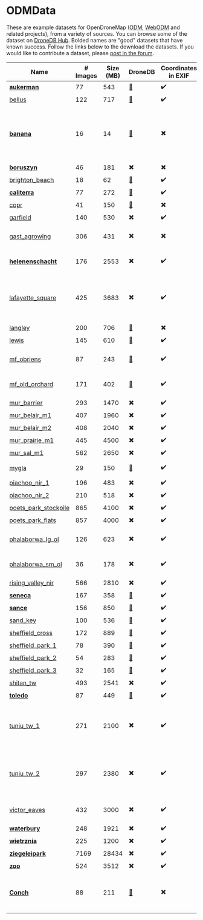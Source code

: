 ODMData
========

These are example datasets for OpenDroneMap ([ODM](https://github.com/OpenDroneMap/ODM), [WebODM](https://github.com/OpenDroneMap/WebODM) and related projects), from a variety of sources. You can browse some of the dataset on [DroneDB Hub](https://hub.dronedb.app/r/odm).
Bolded names are "good" datasets that have known success.  Follow the links below to the download the datasets.  If you would like to contribute a dataset, please [post in the forum](https://community.opendronemap.org/c/datasets/10).


| Name | # Images | Size (MB) | DroneDB | Coordinates in EXIF | GCP File | RTK | Notes |
| ------|----------|-----------|-----------|----------------------|---------------|----- | -- |
| [**aukerman**](https://github.com/OpenDroneMap/odm_data_aukerman/tree/master) | 77 | 543 | [:link:](https://hub.dronedb.app/r/odm/aukerman) | :heavy_check_mark: | :heavy_multiplication_x: | :heavy_multiplication_x:  |
| [bellus](https://github.com/OpenDroneMap/odm_data_bellus/tree/master) | 122 | 717 | [:link:](https://hub.dronedb.app/r/odm/bellus) | :heavy_check_mark: | :heavy_check_mark: | :heavy_multiplication_x: |
| [**banana**](https://github.com/pierotofy/dataset_banana/tree/master) | 16 | 14 | [:link:](https://hub.dronedb.app/r/odm/banana) | :heavy_multiplication_x: | :heavy_multiplication_x: | :heavy_multiplication_x: | Actual bananas. Good starter dataset for 3D model, but does not appear on map. |
| [**boruszyn**](https://github.com/merkato/odm_boruszyn_kap/tree/master) | 46 | 181 | :heavy_multiplication_x: | :heavy_multiplication_x: | :heavy_check_mark: | :heavy_multiplication_x: |
| [brighton_beach](https://github.com/pierotofy/drone_dataset_brighton_beach/tree/master) | 18 | 62 | [:link:](https://hub.dronedb.app/r/odm/brighton-beach) | :heavy_check_mark: | :heavy_multiplication_x: | :heavy_multiplication_x: |
| [**caliterra**](https://github.com/OpenDroneMap/odm_data_caliterra/tree/master) | 77 | 272 | [:link:](https://hub.dronedb.app/r/odm/caliterra) | :heavy_check_mark: | :heavy_multiplication_x: | :heavy_multiplication_x: |
| [copr](https://github.com/OpenDroneMap/odm_data_copr/tree/master) | 41 | 150 | [:link:](https://hub.dronedb.app/r/odm/copr) | :heavy_multiplication_x: | :heavy_check_mark: | :heavy_multiplication_x: |
| [garfield](https://github.com/OpenDroneMap/odm_data_garfield_msp/tree/master) | 140 | 530 | :heavy_multiplication_x: | :heavy_check_mark: | :heavy_multiplication_x: | :heavy_multiplication_x: |
| [gast_agrowing](https://drive.google.com/open?id=11yFommuRZyVXADcYEIjf-qz3AZrA8M6E) | 306 | 431 | :heavy_multiplication_x: | :heavy_multiplication_x: | :heavy_multiplication_x: | :heavy_multiplication_x: | Multispectral. Notes in [forum post](https://community.opendronemap.org/t/agrowing-450-550-650-850-dataset/3910) |
| [**helenenschacht**](https://github.com/OpenDroneMap/odm_data_helenenschacht/tree/main) | 176 | 2553 | :heavy_multiplication_x: | :heavy_check_mark: | :heavy_check_mark: | :heavy_check_mark:| Autel Evo II Pro RTK - Forest Roadway |
| [lafayette_square](https://drive.google.com/open?id=1O1TIR0ohgkf4xtJx7RsKn5us14D-L_xB) | 425 | 3683 | :heavy_multiplication_x: | :heavy_check_mark: | :heavy_multiplication_x: | :heavy_multiplication_x: | Lafayette Square in St. Louis - includes flight route geoJSON. |
| [langley](https://github.com/OpenDroneMap/odm_data_langley/tree/master) | 200 | 706 | [:link:](https://hub.dronedb.app/r/odm/langley) | :heavy_multiplication_x: | :heavy_multiplication_x: | :heavy_multiplication_x: |
| [lewis](https://github.com/OpenDroneMap/odm_data_lewis/tree/master) | 145 | 610 | [:link:](https://hub.dronedb.app/r/odm/lewis) | :heavy_check_mark: | :heavy_multiplication_x: | :heavy_multiplication_x: |
| [mf_obriens](https://github.com/Saijin-Naib/sUAS_Photogrammetry_Suite_Test_Data/tree/trunk/datasets/OBriens_2017-07-22) | 87 | 243 | [:link:](https://hub.dronedb.app/r/odm/obriens) | :heavy_check_mark: | :heavy_multiplication_x: | :heavy_multiplication_x: | Full-Spectrum Blue/NIR NDVI. [Further Details](https://github.com/Saijin-Naib/sUAS_Photogrammetry_Suite_Test_Data#obriens_2017-07-22) |
| [mf_old_orchard](https://github.com/Saijin-Naib/sUAS_Photogrammetry_Suite_Test_Data/tree/trunk/datasets/OldOrchard_2017-07-22) | 171 | 402 | [:link:](https://hub.dronedb.app/r/odm/old-orchard) | :heavy_check_mark: | :heavy_multiplication_x: | :heavy_multiplication_x: | Full-Spectrum Blue/NIR NDVI. [Further Details](https://github.com/Saijin-Naib/sUAS_Photogrammetry_Suite_Test_Data#oldorchard_2017-07-22) |
| [mur_barrier](https://1drv.ms/u/s!AsDrAVdsoyVVwlb4xRKuxcPAbfNx) | 293 | 1470 | :heavy_multiplication_x: | :heavy_check_mark: | :heavy_multiplication_x: | :heavy_multiplication_x: |
| [mur_belair_m1](https://1drv.ms/u/s!AsDrAVdsoyVVwlG0iSY30ZMOOA4M) | 407 | 1960 | :heavy_multiplication_x: | :heavy_check_mark: | :heavy_multiplication_x: | :heavy_multiplication_x: |
| [mur_belair_m2](https://1drv.ms/u/s!AsDrAVdsoyVVwlKucCp5-WbL-eTQ) | 408 | 2040 | :heavy_multiplication_x: | :heavy_check_mark: | :heavy_multiplication_x: | :heavy_multiplication_x: |
| [mur_prairie_m1](https://1drv.ms/u/s!AsDrAVdsoyVVwlc8FBHJQEvUyu-1) | 445 | 4500 | :heavy_multiplication_x: | :heavy_check_mark: | :heavy_multiplication_x: | :heavy_multiplication_x: |
| [mur_sal_m1](https://1drv.ms/u/s!AsDrAVdsoyVVwlMfvv_OhdLnv8DS) | 562 | 2650 | :heavy_multiplication_x: | :heavy_check_mark: | :heavy_multiplication_x: | :heavy_multiplication_x: |
| [mygla](https://github.com/merkato/odm_mygla_dataset/tree/master) | 29 | 150 | [:link:](https://hub.dronedb.app/r/odm/mygla) | :heavy_check_mark: | :heavy_multiplication_x: | :heavy_multiplication_x: | Good starter set. |
| [piachoo_nir_1](https://drive.google.com/open?id=1uQfolV3X0R2WEK6axYyd3tWU0GGNrH57) | 196 | 483 | :heavy_multiplication_x: | :heavy_check_mark: | :heavy_multiplication_x: | :heavy_multiplication_x: | Micasense NIR |
| [piachoo_nir_2](https://drive.google.com/open?id=1SJd_eVzmAJomihsjrjo1QMEqKfVNi2kt) | 210 | 518 | :heavy_multiplication_x: | :heavy_check_mark: | :heavy_multiplication_x: | :heavy_multiplication_x: | Micasense NIR |
| [poets_park_stockpile](https://dashboard.aerosurvey.co.nz/files/shared/245.tar.gz) | 865 | 4100 | :heavy_multiplication_x: | :heavy_check_mark: | :heavy_multiplication_x: | :heavy_multiplication_x: |
| [poets_park_flats](https://dashboard.aerosurvey.co.nz/files/shared/231.tar.gz) | 857 | 4000 | :heavy_multiplication_x: | :heavy_check_mark: | :heavy_multiplication_x: | :heavy_multiplication_x: |
| [phalaborwa_lg_ol](https://drive.google.com/drive/folders/19iog1dEHwZN23Q9LJtQDR_FrMDZK_Tk5?usp=sharing) | 126 | 623 | :heavy_multiplication_x: | :heavy_check_mark: | :heavy_multiplication_x: | :heavy_multiplication_x: | For overlap/sidelap testing. |
| [phalaborwa_sm_ol](https://drive.google.com/drive/folders/1e1eA8LNpP4scYyDYdWd6UQ1qJ006iOXG?usp=sharing) | 36 | 178 | :heavy_multiplication_x: | :heavy_check_mark: | :heavy_multiplication_x: | :heavy_multiplication_x: | For overlap/sidelap testing. |
| [rising_valley_nir](https://github.com/OpenDroneMap/odm_data_rv_nir/tree/master) | 566 | 2810 | :heavy_multiplication_x: | :heavy_check_mark: | :heavy_multiplication_x: | :heavy_multiplication_x: |
| [**seneca**](https://github.com/OpenDroneMap/odm_data_seneca/tree/master) | 167 | 358 | [:link:](https://hub.dronedb.app/r/odm/seneca) | :heavy_check_mark: | :heavy_multiplication_x: | :heavy_multiplication_x: |
| [**sance**](https://github.com/merkato/odm_sance/tree/master) | 156 | 850 | [:link:](https://hub.dronedb.app/r/odm/sance) | :heavy_check_mark: | :heavy_multiplication_x: | :heavy_multiplication_x: |
| [sand_key](https://github.com/pierotofy/drone_dataset_sand_key/tree/master) | 100 | 536 | [:link:](https://hub.dronedb.app/r/odm/sand-key) | :heavy_check_mark: | :heavy_multiplication_x: | :heavy_multiplication_x: |
| [sheffield_cross](https://github.com/pierotofy/drone_dataset_sheffield_cross/tree/master) | 172 | 889 | [:link:](https://hub.dronedb.app/r/odm/sheffield-cross) | :heavy_check_mark: | :heavy_check_mark: | :heavy_multiplication_x: |
| [sheffield_park_1](https://github.com/pierotofy/drone_dataset_sheffield_park_1/tree/master) | 78 | 390 | [:link:](https://hub.dronedb.app/r/odm/sheffield-park-1) | :heavy_check_mark: | :heavy_multiplication_x: | :heavy_multiplication_x: |
| [sheffield_park_2](https://github.com/pierotofy/drone_dataset_sheffield_park_2/tree/master) | 54 | 283 | [:link:](https://hub.dronedb.app/r/odm/sheffield-park-2) | :heavy_check_mark: | :heavy_multiplication_x: | :heavy_multiplication_x: |
| [sheffield_park_3](https://github.com/pierotofy/drone_dataset_sheffield_park_3/tree/master) | 32 | 165 | [:link:](https://hub.dronedb.app/r/odm/sheffield-park-2) | :heavy_check_mark: | :heavy_multiplication_x: | :heavy_multiplication_x: |
| [shitan_tw](https://drive.google.com/open?id=1Spu1F713Tw-z1XMdnrlD6NT4EhhFy2Lj) | 493 | 2541 | :heavy_multiplication_x: | :heavy_check_mark: | :heavy_multiplication_x: | :heavy_multiplication_x: |
| [**toledo**](https://github.com/OpenDroneMap/odm_data_toledo/tree/master) | 87 | 449 | [:link:](https://hub.dronedb.app/r/odm/toledo) | :heavy_check_mark: | :heavy_multiplication_x: | :heavy_multiplication_x: |
| [tuniu_tw_1](https://drive.google.com/open?id=1faBtGK7Jm5lTo_UWLz6onDGYGqlykHPa) | 271 | 2100 | :heavy_multiplication_x: | :heavy_check_mark: | :heavy_multiplication_x: | :heavy_check_mark: | RTK photos from Tuniu River, Taiwan. See [forum post](https://community.opendronemap.org/t/2019-04-11-tuniu-river-toufeng-miaoli-county-taiwan/3292) for additional info. |
| [tuniu_tw_2](https://drive.google.com/open?id=12UrLDHA6iZFJYF7OkErccH_xanRHefoZ) | 297 | 2380 | :heavy_multiplication_x: | :heavy_check_mark: | :heavy_multiplication_x: | :heavy_check_mark: | RTK photos from Tuniu River, Taiwan. See [forum post](https://community.opendronemap.org/t/2019-04-11-tuniu-river-toufeng-miaoli-county-taiwan/3292) for additional info. |
| [victor_eaves](https://drive.google.com/open?id=14fa-2KKeTyvMfHH8lyGPwxVUh9BnBZ7n) | 432 | 3000 | :heavy_multiplication_x: | :heavy_check_mark: | :heavy_multiplication_x: | :heavy_multiplication_x: | Victor Eaves Park, New Zealand |
| [**waterbury**](https://github.com/OpenDroneMap/odm_data_waterbury/tree/master) | 248 | 1921 | :heavy_multiplication_x: | :heavy_check_mark: | :heavy_multiplication_x: | :heavy_check_mark: |
| [**wietrznia**](https://github.com/merkato/odm_wietrznia/tree/master) | 225 | 1200 | :heavy_multiplication_x: | :heavy_check_mark: | :heavy_multiplication_x: | :heavy_multiplication_x: |
| [**ziegeleipark**](https://github.com/zivillian/odm_ziegeleipark/tree/master) | 7169 | 28434 | :heavy_multiplication_x: | :heavy_check_mark: | :heavy_multiplication_x: | :heavy_multiplication_x: |
| [**zoo**](https://github.com/OpenDroneMap/odm_data_zoo/tree/master) | 524 | 3512 | :heavy_multiplication_x: | :heavy_check_mark: | :heavy_multiplication_x: | :heavy_multiplication_x: |
| [**Conch**](https://github.com/manand881/Conch/tree/master) | 88 | 211 | [:link:](https://hub.dronedb.app/r/odm/conch) | :heavy_multiplication_x: | :heavy_multiplication_x: | :heavy_multiplication_x: | Sea Snail Conch. Like the Banana Dataset but larger in size |

